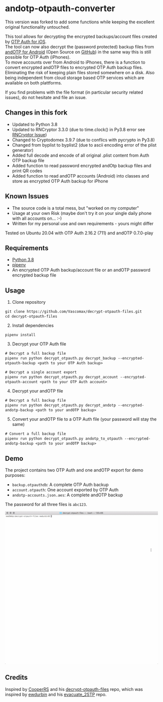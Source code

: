 # andotp-otpauth-converter

This version was forked to add some functions while keeping the excellent original functionality untouched.

This tool allows for decrypting the encrypted backups/account files created by [OTP Auth for iOS](http://cooperrs.de/otpauth.html).  
The tool can now also decrypt the (password protected) backup files from [andOTP for Android](https://play.google.com/store/apps/details?id=org.shadowice.flocke.andotp&hl=en_US) (Open Source on [GitHub](https://github.com/andOTP/andOTP)) in the same way this is still possible for OTP Auth (iPhones).  
To move accounts over from Android to iPhones, there is a function to convert encrypted andOTP files to encrypted OTP Auth backup files. Eliminating the risk of keeping plain files stored somewhere on a disk. Also being independent from cloud storage based OTP services which are available on both plattforms.

If you find problems with the file format (in particular security related issues), do not hesitate and file an issue.

## Changes in this fork
  - Updated to Python 3.8
  - Updated to RNCryptor 3.3.0 (due to time.clock() in Py3.8 error see [RNCryptor Issue](https://github.com/RNCryptor/RNCryptor-python/issues/7#issuecomment-490620407))
  - Changed to Cryptodomex 3.9.7 (due to conflics with pycrypto in Py3.8)
  - Changed from byplist to byplist2 (due to ascii encoding error of the plist generator)
  - Added full decode and encode of all original .plist content from Auth OTP backup file
  - Added function to read password encrypted andOtp backup files and print QR codes
  - Added function to read andOTP accounts (Android) into classes and store as encrypted OTP Auth backup for iPhone

## Known Issues
  - The source code is a total mess, but "worked on my computer"
  - Usage at your own Risk (maybe don't try it on your single daily phone with all accounts on... :-)
  - Written for my personal use and own requirements - yours might differ
  
Tested on Ubuntu 20.04 with OTP Auth 2.16.2 (711) and andOTP 0.7.0-play

## Requirements

  - [Python 3.8](https://www.python.org/downloads/)
  - [pipenv](https://github.com/pypa/pipenv)
  - An encrypted OTP Auth backup/account file or an andOTP password encrypted backup file

## Usage

1. Clone repository

```
git clone https://github.com/Vascomax/decrypt-otpauth-files.git
cd decrypt-otpauth-files
```

2. Install dependencies

```
pipenv install
```

3. Decrypt your OTP Auth file

```
# Decrypt a full backup file
pipenv run python decrypt_otpauth.py decrypt_backup --encrypted-otpauth-backup <path to your OTP Auth backup>
```

```
# Decrypt a single account export
pipenv run python decrypt_otpauth.py decrypt_account --encrypted-otpauth-account <path to your OTP Auth account>
```

4. Decrypt your andOTP file

```
# Decrypt a full backup file
pipenv run python decrypt_otpauth.py decrypt_andotp --encrypted-andotp-backup <path to your andOTP backup>
```

5. Convert your andOTP file to a OTP Auth file (your password will stay the same)

```
# Convert a full backup file
pipenv run python decrypt_otpauth.py andotp_to_otpauth --encrypted-andotp-backup <path to your andOTP backup>
```

## Demo

The project contains two OTP Auth and one andOTP export for demo purposes:

* `backup.otpauthdb`: A complete OTP Auth backup
* `account.otpauth`: One account exported by OTP Auth
* `andotp-accounts.json.aes`: A complete andOTP backup

The password for all three files is `abc123`.

![example gif](demo.gif)

## Credits

Inspired by [CooperRS](https://github.com/CooperRS) and his [decrypt-otpauth-files](https://github.com/CooperRS/decrypt-otpauth-files) repo, which was inspired by [ewdurbin](https://github.com/ewdurbin) and his [evacuate_2STP](https://github.com/ewdurbin/evacuate_2stp) repo.
